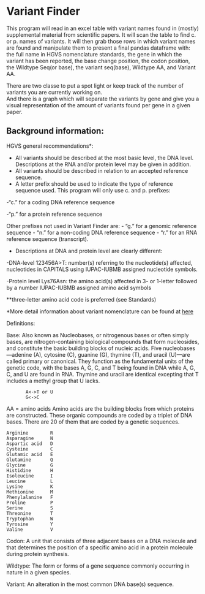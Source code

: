 # Variant Finder

This program will read in an excel table with variant names found in (mostly) supplemental material from scientific papers.
It will scan the table to find c. or p. names of variants.
It will then grab those rows in which variant names are found and manipulate them to present a final pandas dataframe with: the full name in HGVS nomenclature standards, the gene in which the variant has been reported, the base change position, the codon position, the Wildtype Seq(or base), the variant seq(base), Wildtype AA, and Variant AA.

There are two classe to put a spot light or keep track of the number of variants you are currently working on.  
And there is a graph which will separate the variants by gene and give you a visual representation of the amount of variants found per gene in a given paper. 

## Background information: 

HGVS general recommendations*: 
 - All variants should be described at the most basic level, the DNA level. Descriptions at the RNA and/or protein level may be given in addition.
 - All variants should be described in relation to an accepted reference sequence. 
 - A letter prefix should be used to indicate the type of reference sequence used. This program will only use c. and p. prefixes:
 
  -“c.” for a coding DNA reference sequence
  
  -“p.” for a protein reference sequence
  
   Other prefixes not used in Variant Finder are:
       - “g.” for a genomic reference sequence
       - “n.” for a non-coding DNA reference sequence
       - “r.” for an RNA reference sequence (transcript).
       
- Descriptions at DNA and protein level are clearly different:

-DNA-level 123456A>T: number(s) referring to the nucleotide(s) affected, nucleotides in CAPITALS using IUPAC-IUBMB assigned nucleotide symbols.
       
-Protein level Lys76Asn: the amino acid(s) affected in 3- or 1-letter followed by a number IUPAC-IUBMB assigned amino acid symbols 
    
**three-letter amino acid code is preferred (see Standards)

*More detail information about variant nomenclature can be found at [here](http://varnomen.hgvs.org/recommendations/general/)

Definitions: 

Base: Also known as Nucleobases, or nitrogenous bases or often simply bases, are nitrogen-containing biological compounds that form nucleosides, and constitute the basic building blocks of nucleic acids. Five nucleobases—adenine (A), cytosine (C), guanine (G), thymine (T), and uracil (U)—are called primary or canonical. They function as the fundamental units of the genetic code, with the bases A, G, C, and T being found in DNA while A, G, C, and U are found in RNA. Thymine and uracil are identical excepting that T includes a methyl group that U lacks.
```
       A<->T or U
       G<->C
```
AA = amino acids
 Amino acids are the building blocks from which proteins are constructed. These organic compounds are coded by a triplet of DNA bases. There are 20 of them that are coded by a genetic sequences.
          
    Arginine        R
    Asparagine      N
    Aspartic acid   D
    Cysteine        C
    Glutamic acid   E
    Glutamine       Q
    Glycine         G
    Histidine       H 
    Isoleucine      I
    Leucine         L 
    Lysine          K
    Methionine      M
    Phenylalanine   F
    Proline         P
    Serine          S
    Threonine       T
    Tryptophan      W
    Tyrosine        Y
    Valine          V

Codon: A unit that consists of three adjacent bases on a DNA molecule and that determines the position of a specific amino acid in a protein molecule during protein synthesis.

Wildtype: The form or forms of a gene sequence commonly occurring in nature in a given species. 

Variant: An alteration in the most common DNA base(s) sequence. 
